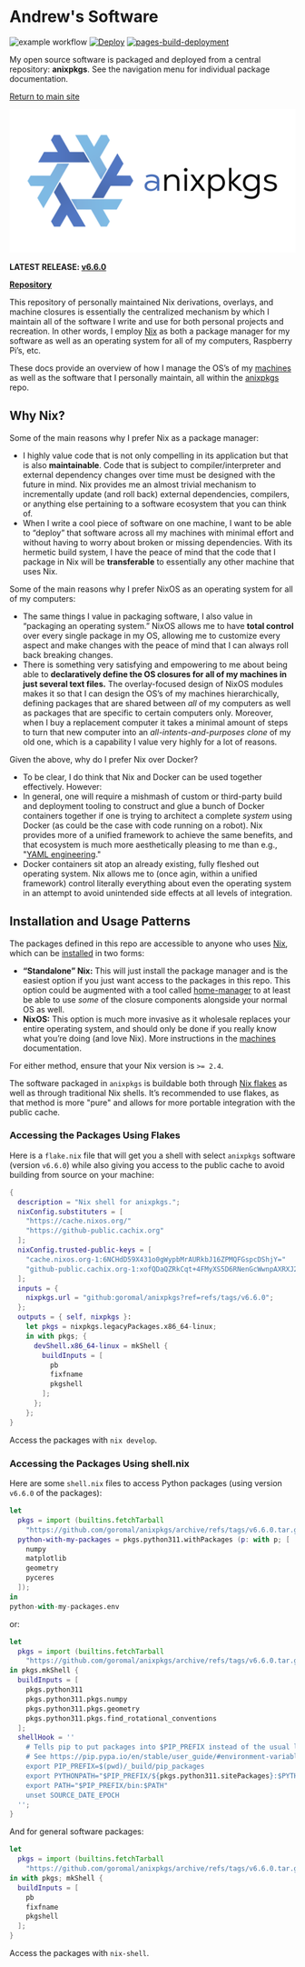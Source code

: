 # Andrew's Software

![example workflow](https://github.com/goromal/anixpkgs/actions/workflows/test.yml/badge.svg) [![Deploy](https://github.com/goromal/anixpkgs/actions/workflows/deploy.yml/badge.svg?event=push)](https://github.com/goromal/anixpkgs/actions/workflows/deploy.yml) [![pages-build-deployment](https://github.com/goromal/anixpkgs/actions/workflows/pages/pages-build-deployment/badge.svg)](https://github.com/goromal/anixpkgs/actions/workflows/pages/pages-build-deployment)

My open source software is packaged and deployed from a central repository: **anixpkgs**. See the navigation menu for individual package documentation.

[Return to main site](https://andrewtorgesen.com)

![](https://raw.githubusercontent.com/goromal/anixdata/master/data/img/anixpkgs.png "anixpkgs")

**LATEST RELEASE: [v6.6.0](https://github.com/goromal/anixpkgs/tree/v6.6.0)**

**[Repository](https://github.com/goromal/anixpkgs)**

This repository of personally maintained Nix derivations, overlays, and machine closures is essentially the centralized mechanism by which I maintain all of the software I write and use for both personal projects and recreation. In other words, I employ [Nix](https://nixos.org) as both a package manager for my software as well as an operating system for all of my computers, Raspberry Pi’s, etc.

These docs provide an overview of how I manage the OS’s of my [machines](./machines.md) as well as the software that I personally maintain, all within the [anixpkgs](https://github.com/goromal/anixpkgs) repo.

## Why Nix?

Some of the main reasons why I prefer Nix as a package manager:

- I highly value code that is not only compelling in its application but that is also **maintainable**. Code that is subject to compiler/interpreter and external dependency changes over time must be designed with the future in mind. Nix provides me an almost trivial mechanism to incrementally update (and roll back) external dependencies, compilers, or anything else pertaining to a software ecosystem that you can think of.
- When I write a cool piece of software on one machine, I want to be able to “deploy” that software across all my machines with minimal effort and without having to worry about broken or missing dependencies. With its hermetic build system, I have the peace of mind that the code that I package in Nix will be **transferable** to essentially any other machine that uses Nix.

Some of the main reasons why I prefer NixOS as an operating system for all of my computers:

- The same things I value in packaging software, I also value in “packaging an operating system.” NixOS allows me to have **total control** over every single package in my OS, allowing me to customize every aspect and make changes with the peace of mind that I can always roll back breaking changes.
- There is something very satisfying and empowering to me about being able to **declaratively define the OS closures for all of my machines in just several text files.** The overlay-focused design of NixOS modules makes it so that I can design the OS’s of my machines hierarchically, defining packages that are shared between *all* of my computers as well as packages that are specific to certain computers only. Moreover, when I buy a replacement computer it takes a minimal amount of steps to turn that new computer into an *all-intents-and-purposes clone* of my old one, which is a capability I value very highly for a lot of reasons.

Given the above, why do I prefer Nix over Docker?

- To be clear, I do think that Nix and Docker can be used together effectively. However:
- In general, one will require a mishmash of custom or third-party build and deployment tooling to construct and glue a bunch of Docker containers together if one is trying to architect a complete *system* using Docker (as could be the case with code running on a robot). Nix provides more of a unified framework to achieve the same benefits, and that ecosystem is much more aesthetically pleasing to me than e.g., "[YAML engineering](https://media.ccc.de/v/nixcon-2023-35290-nix-and-kubernetes-deployments-done-right#t=2)."
- Docker containers sit atop an already existing, fully fleshed out operating system. Nix allows me to (once agin, within a unified framework) control literally everything about even the operating system in an attempt to avoid unintended side effects at all levels of integration.

## Installation and Usage Patterns

The packages defined in this repo are accessible to anyone who uses [Nix](https://nixos.org), which can be [installed](https://nixos.org/download.html) in two forms:

- **“Standalone” Nix:** This will just install the package manager and is the easiest option if you just want access to the packages in this repo. This option could be augmented with a tool called [home-manager](https://nix-community.github.io/home-manager/) to at least be able to use *some* of the closure components alongside your normal OS as well.
- **NixOS:** This option is much more invasive as it wholesale replaces your entire operating system, and should only be done if you really know what you’re doing (and love Nix). More instructions in the [machines](./machines.md) documentation.

For either method, ensure that your Nix version is `>= 2.4`.

The software packaged in `anixpkgs` is buildable both through [Nix flakes](https://nixos.wiki/wiki/Flakes) as well as through traditional Nix shells. It’s recommended to use flakes, as that method is more "pure" and allows for more portable integration with the public cache.

### Accessing the Packages Using Flakes

Here is a `flake.nix` file that will get you a shell with select `anixpkgs` software (version `v6.6.0`) while also giving you access to the public cache to avoid building from source on your machine:

```nix
{
  description = "Nix shell for anixpkgs.";
  nixConfig.substituters = [
    "https://cache.nixos.org/"
    "https://github-public.cachix.org"
  ];
  nixConfig.trusted-public-keys = [
    "cache.nixos.org-1:6NCHdD59X431o0gWypbMrAURkbJ16ZPMQFGspcDShjY="
    "github-public.cachix.org-1:xofQDaQZRkCqt+4FMyXS5D6RNenGcWwnpAXRXJ2Y5kc="
  ];
  inputs = {
    nixpkgs.url = "github:goromal/anixpkgs?ref=refs/tags/v6.6.0";
  };
  outputs = { self, nixpkgs }:
    let pkgs = nixpkgs.legacyPackages.x86_64-linux;
    in with pkgs; {
      devShell.x86_64-linux = mkShell {
        buildInputs = [
          pb
          fixfname
          pkgshell
        ];
      };
    };
}
```

Access the packages with `nix develop`.

### Accessing the Packages Using shell.nix

Here are some `shell.nix` files to access Python packages (using version `v6.6.0` of the packages):

```nix
let
  pkgs = import (builtins.fetchTarball
    "https://github.com/goromal/anixpkgs/archive/refs/tags/v6.6.0.tar.gz") {};
  python-with-my-packages = pkgs.python311.withPackages (p: with p; [
    numpy
    matplotlib
    geometry
    pyceres
  ]);
in
python-with-my-packages.env
```

or:

```nix
let
  pkgs = import (builtins.fetchTarball
    "https://github.com/goromal/anixpkgs/archive/refs/tags/v6.6.0.tar.gz") {};
in pkgs.mkShell {
  buildInputs = [
    pkgs.python311
    pkgs.python311.pkgs.numpy
    pkgs.python311.pkgs.geometry
    pkgs.python311.pkgs.find_rotational_conventions
  ];
  shellHook = ''
    # Tells pip to put packages into $PIP_PREFIX instead of the usual locations.
    # See https://pip.pypa.io/en/stable/user_guide/#environment-variables.
    export PIP_PREFIX=$(pwd)/_build/pip_packages
    export PYTHONPATH="$PIP_PREFIX/${pkgs.python311.sitePackages}:$PYTHONPATH"
    export PATH="$PIP_PREFIX/bin:$PATH"
    unset SOURCE_DATE_EPOCH
  '';
}
```

And for general software packages:

```nix
let
  pkgs = import (builtins.fetchTarball
    "https://github.com/goromal/anixpkgs/archive/refs/tags/v6.6.0.tar.gz") {};
in with pkgs; mkShell {
  buildInputs = [
    pb
    fixfname
    pkgshell
  ];
}
```

Access the packages with `nix-shell`.
